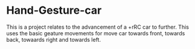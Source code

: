 # Hand-Gesture-car
This is a project relates to  the advancement of a +rRC car to further.
This uses the basic geature movements for move car towards front, towards back, towaards right and towards left.
